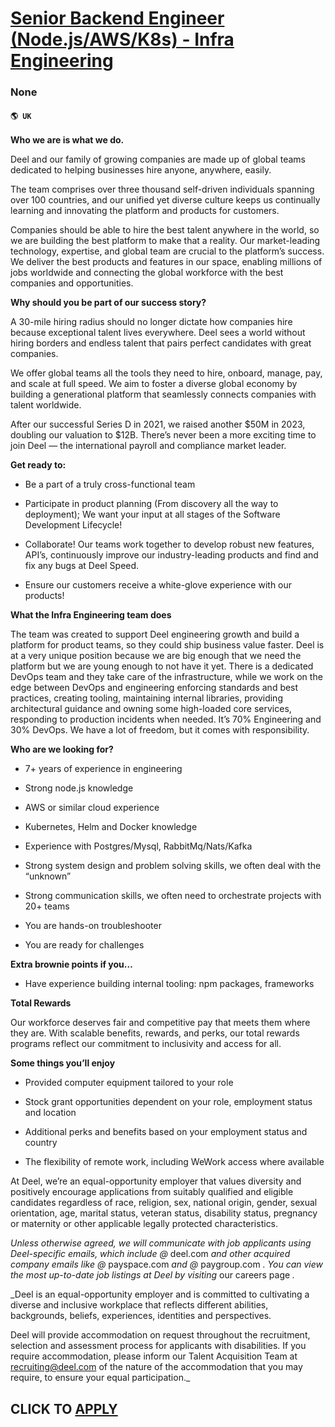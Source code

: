 # [Senior Backend Engineer (Node.js/AWS/K8s) - Infra Engineering](https://www.remotewlb.com/apply/senior-backend-engineer-node-js-aws-k8s-infra-engineering-134551)  
### None  
#### `🌎 UK`  

**Who we are is what we do.**

Deel and our family of growing companies are made up of global teams dedicated to helping businesses hire anyone, anywhere, easily.

The team comprises over three thousand self-driven individuals spanning over 100 countries, and our unified yet diverse culture keeps us continually learning and innovating the platform and products for customers.

Companies should be able to hire the best talent anywhere in the world, so we are building the best platform to make that a reality. Our market-leading technology, expertise, and global team are crucial to the platform’s success. We deliver the best products and features in our space, enabling millions of jobs worldwide and connecting the global workforce with the best companies and opportunities.

 **Why should you be part of our success story?**

A 30-mile hiring radius should no longer dictate how companies hire because exceptional talent lives everywhere. Deel sees a world without hiring borders and endless talent that pairs perfect candidates with great companies.

We offer global teams all the tools they need to hire, onboard, manage, pay, and scale at full speed. We aim to foster a diverse global economy by building a generational platform that seamlessly connects companies with talent worldwide.

After our successful Series D in 2021, we raised another $50M in 2023, doubling our valuation to $12B. There’s never been a more exciting time to join Deel — the international payroll and compliance market leader.

 **Get ready to:**

  * Be a part of a truly cross-functional team

  * Participate in product planning (From discovery all the way to deployment); We want your input at all stages of the Software Development Lifecycle!

  * Collaborate! Our teams work together to develop robust new features, API’s, continuously improve our industry-leading products and find and fix any bugs at Deel Speed.

  * Ensure our customers receive a white-glove experience with our products!

 **What the Infra Engineering team does**

The team was created to support Deel engineering growth and build a platform for product teams, so they could ship business value faster. Deel is at a very unique position because we are big enough that we need the platform but we are young enough to not have it yet. There is a dedicated DevOps team and they take care of the infrastructure, while we work on the edge between DevOps and engineering enforcing standards and best practices, creating tooling, maintaining internal libraries, providing architectural guidance and owning some high-loaded core services, responding to production incidents when needed. It’s 70% Engineering and 30% DevOps. We have a lot of freedom, but it comes with responsibility.

 **Who are we looking for?**

  * 7+ years of experience in engineering

  * Strong node.js knowledge

  * AWS or similar cloud experience

  * Kubernetes, Helm and Docker knowledge

  * Experience with Postgres/Mysql, RabbitMq/Nats/Kafka

  * Strong system design and problem solving skills, we often deal with the “unknown”

  * Strong communication skills, we often need to orchestrate projects with 20+ teams

  * You are hands-on troubleshooter

  * You are ready for challenges

 **Extra brownie points if you…**

  * Have experience building internal tooling: npm packages, frameworks

 **Total Rewards**

Our workforce deserves fair and competitive pay that meets them where they are. With scalable benefits, rewards, and perks, our total rewards programs reflect our commitment to inclusivity and access for all.

**Some things you’ll enjoy**

  * Provided computer equipment tailored to your role

  * Stock grant opportunities dependent on your role, employment status and location

  * Additional perks and benefits based on your employment status and country

  * The flexibility of remote work, including WeWork access where available

At Deel, we’re an equal-opportunity employer that values diversity and positively encourage applications from suitably qualified and eligible candidates regardless of race, religion, sex, national origin, gender, sexual orientation, age, marital status, veteran status, disability status, pregnancy or maternity or other applicable legally protected characteristics.

 _Unless otherwise agreed, we will communicate with job applicants using Deel-specific emails, which include @_ deel.com _and other acquired company emails like @_ payspace.com _and @_ paygroup.com _. You can view the most up-to-date job listings at Deel by visiting_ our careers page _._  
  
 _Deel is an equal-opportunity employer and is committed to cultivating a diverse and inclusive workplace that reflects different abilities, backgrounds, beliefs, experiences, identities and perspectives.  
  
Deel will provide accommodation on request throughout the recruitment, selection and assessment process for applicants with disabilities. If you require accommodation, please inform our Talent Acquisition Team at recruiting@deel.com of the nature of the accommodation that you may require, to ensure your equal participation._

  
## CLICK TO [APPLY](https://www.remotewlb.com/apply/senior-backend-engineer-node-js-aws-k8s-infra-engineering-134551)

